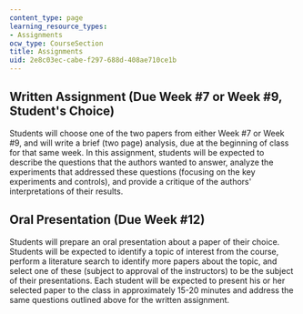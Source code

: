 ```yaml
---
content_type: page
learning_resource_types:
- Assignments
ocw_type: CourseSection
title: Assignments
uid: 2e8c03ec-cabe-f297-688d-408ae710ce1b
---
```


Written Assignment (Due Week #7 or Week #9, Student's Choice)
-------------------------------------------------------------

Students will choose one of the two papers from either Week #7 or Week #9, and will write a brief (two page) analysis, due at the beginning of class for that same week. In this assignment, students will be expected to describe the questions that the authors wanted to answer, analyze the experiments that addressed these questions (focusing on the key experiments and controls), and provide a critique of the authors' interpretations of their results.

Oral Presentation (Due Week #12)
--------------------------------

Students will prepare an oral presentation about a paper of their choice. Students will be expected to identify a topic of interest from the course, perform a literature search to identify more papers about the topic, and select one of these (subject to approval of the instructors) to be the subject of their presentations. Each student will be expected to present his or her selected paper to the class in approximately 15-20 minutes and address the same questions outlined above for the written assignment.